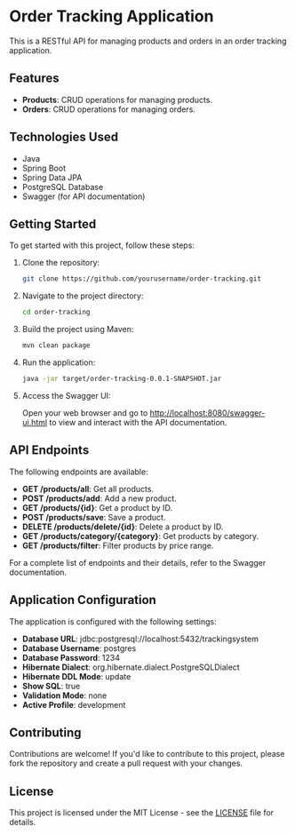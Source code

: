# Order Tracking Application

This is a RESTful API for managing products and orders in an order tracking application.

## Features

- **Products**: CRUD operations for managing products.
- **Orders**: CRUD operations for managing orders.

## Technologies Used

- Java
- Spring Boot
- Spring Data JPA
- PostgreSQL Database
- Swagger (for API documentation)

## Getting Started

To get started with this project, follow these steps:

1. Clone the repository:

    ```bash
    git clone https://github.com/yourusername/order-tracking.git
    ```

2. Navigate to the project directory:

    ```bash
    cd order-tracking
    ```

3. Build the project using Maven:

    ```bash
    mvn clean package
    ```

4. Run the application:

    ```bash
    java -jar target/order-tracking-0.0.1-SNAPSHOT.jar
    ```

5. Access the Swagger UI:

    Open your web browser and go to [http://localhost:8080/swagger-ui.html](http://localhost:8080/swagger-ui.html) to view and interact with the API documentation.

## API Endpoints

The following endpoints are available:

- **GET /products/all**: Get all products.
- **POST /products/add**: Add a new product.
- **GET /products/{id}**: Get a product by ID.
- **POST /products/save**: Save a product.
- **DELETE /products/delete/{id}**: Delete a product by ID.
- **GET /products/category/{category}**: Get products by category.
- **GET /products/filter**: Filter products by price range.

For a complete list of endpoints and their details, refer to the Swagger documentation.


## Application Configuration

The application is configured with the following settings:

- **Database URL**: jdbc:postgresql://localhost:5432/trackingsystem
- **Database Username**: postgres
- **Database Password**: 1234
- **Hibernate Dialect**: org.hibernate.dialect.PostgreSQLDialect
- **Hibernate DDL Mode**: update
- **Show SQL**: true
- **Validation Mode**: none
- **Active Profile**: development

## Contributing

Contributions are welcome! If you'd like to contribute to this project, please fork the repository and create a pull request with your changes.

## License

This project is licensed under the MIT License - see the [LICENSE](LICENSE) file for details.




